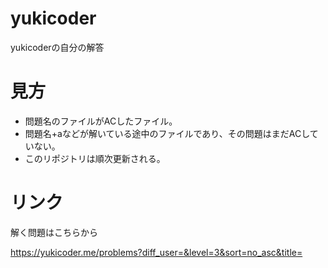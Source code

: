 # yukicoder
yukicoderの自分の解答

# 見方
* 問題名のファイルがACしたファイル。
* 問題名+aなどが解いている途中のファイルであり、その問題はまだACしていない。
* このリポジトリは順次更新される。

# リンク
解く問題はこちらから

https://yukicoder.me/problems?diff_user=&level=3&sort=no_asc&title=